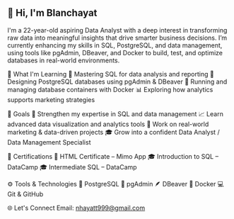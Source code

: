 ## 👋 Hi, I'm Blanchayat
I'm a 22-year-old aspiring Data Analyst with a deep interest in transforming raw data into meaningful insights that drive smarter business decisions.
I’m currently enhancing my skills in SQL, PostgreSQL, and data management, using tools like pgAdmin, DBeaver, and Docker to build, test, and optimize databases in real-world environments.

🧠 What I'm Learning
📘 Mastering SQL for data analysis and reporting
🧩 Designing PostgreSQL databases using pgAdmin & DBeaver
🐳 Running and managing database containers with Docker
📊 Exploring how analytics supports marketing strategies

🎯 Goals
🚀 Strengthen my expertise in SQL and data management
📈 Learn advanced data visualization and analytics tools
💼 Work on real-world marketing & data-driven projects
🎓 Grow into a confident Data Analyst / Data Management Specialist

📜 Certifications
🧾 HTML Certificate – Mimo App
🎓 Introduction to SQL – DataCamp
🎓 Intermediate SQL – DataCamp

⚙️ Tools & Technologies
🐘 PostgreSQL
🧠 pgAdmin
🪶 DBeaver
🐳 Docker
💻 Git & GitHub

🌐 Let's Connect
 Email: nhayatt999@gmail.com


